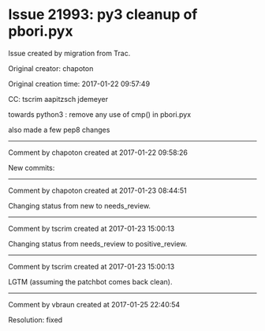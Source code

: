 # Issue 21993: py3 cleanup of pbori.pyx

Issue created by migration from Trac.

Original creator: chapoton

Original creation time: 2017-01-22 09:57:49

CC:  tscrim aapitzsch jdemeyer

towards python3 : remove any use of cmp() in pbori.pyx

also made a few pep8 changes


---

Comment by chapoton created at 2017-01-22 09:58:26

New commits:


---

Comment by chapoton created at 2017-01-23 08:44:51

Changing status from new to needs_review.


---

Comment by tscrim created at 2017-01-23 15:00:13

Changing status from needs_review to positive_review.


---

Comment by tscrim created at 2017-01-23 15:00:13

LGTM (assuming the patchbot comes back clean).


---

Comment by vbraun created at 2017-01-25 22:40:54

Resolution: fixed
